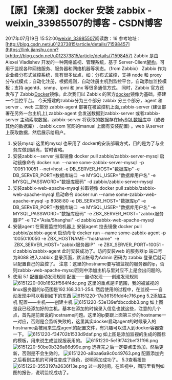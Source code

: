 # 【原】【亲测】docker 安装 zabbix - weixin_33985507的博客 - CSDN博客
2017年07月19日 15:52:00[weixin_33985507](https://me.csdn.net/weixin_33985507)阅读数：16
参考地址：[http://blog.csdn.net/u012373815/article/details/71598457](https://link.jianshu.com?t=http://blog.csdn.net/u012373815/article/details/71598457)
Zabbix 是由 Alexei Vladishev 开发的一种网络监视、管理系统，基于 Server-Client[架构](https://link.jianshu.com?t=http://lib.csdn.net/base/architecture)。可用于监视各种网络服务、服务器和网络机器等状态。（from Zabbix）
Zabbix 作为企业级分布式监控系统，具有很多优点，如：分布式监控，支持 node 和 proxy 分布式模式；自动化注册，根据规则，自动注册主机到监控平台，自动添加监控模板；支持 agentd、snmp、ipmi 和 jmx 等很多通信方式。
同时，Zabbix 官方还发布了 Zabbix[Docker](https://link.jianshu.com?t=http://lib.csdn.net/base/docker)镜像。此次我们以 Zabbix 的官方[docker](https://link.jianshu.com?t=http://lib.csdn.net/base/docker)镜像为基础，搭建一个监控平台。
今天搭建的zabbix分为三个部分
zabbix 分三个部分，agent 和 server 、web 三部分
zabbix-agent 部署在被监控机上面,zabbix-server (建议部署在另外一台主机上),zabbix-agent 会发送数据到zabbix-server 或者zabbix-server 主动索取数据，zabbix-server 将获取的数据存在[MySQL](https://link.jianshu.com?t=http://lib.csdn.net/base/mysql)[数据库](https://link.jianshu.com?t=http://lib.csdn.net/base/mysql)中（或者其他的数据库）. (zabbix.com 官网的manual 上面有安装配置) 。web 从server上获取数据，然后展示给用户。
1. 安装mysql
这里的mysql 也采用了 docker的安装部署方式，目的是为了与业务库做到隔离，暂时省略。
2. 安装zabbix－server
拉取镜像
docker pull zabbix/zabbix-server-mysql
启动镜像命令
docker run  --name some-zabbix-server-mysql  -p 10051:10051 --net=host -e DB_SERVER_HOST="数据库ip" -e DB_SERVER_PORT=数据库端口  -e MYSQL_USER="数据库用户名" -e MYSQL_PASSWORD="数据库密码" -d zabbix/zabbix-server-mysql
3. 安装zabbix-web-apache-mysql
拉取镜像
docker pull zabbix/zabbix-web-apache-mysql
启动命令
docker run --name some-zabbix-web-apache-mysql -p 8088:80 -e DB_SERVER_HOST="数据库ip" -e DB_SERVER_PORT=数据库端口  -e MYSQL_USER="数据库用户名" -e MYSQL_PASSWORD="数据库密码" -e ZBX_SERVER_HOST="zabbix服务器IP" -e TZ="Asia/Shanghai" -d zabbix/zabbix-web-apache-mysql
4. 安装agent
在需要监控的机器上 安装agent
拉去镜像
docker pull zabbix/zabbix-agent
启动命令
docker run --name some-zabbix-agent -p 10050:10050 -e ZBX_HOSTNAME="hostname"  -e  ZBX_SERVER_HOST="zabbix服务器IP"  -e ZBX_SERVER_PORT=10051 -d zabbix/zabbix-agent
此时安装成功了。访问安装web 的服务器ip 端口号为8088 进入zabbix 登录页面，默认帐号为Admin 密码为 zabbix 登录后就可以配置自己的监控了。
注意：这里的hostname要写被监视的服务器的ip，否则zabbix-web-apache-mysql否则中添加主机与里对应不上是会出问题的。
5. 使用
5.1 配置自动发现规则
配置——自动发现——创建发现规则
![6151220-00b1652ff564f4dc.png](https://upload-images.jianshu.io/upload_images/6151220-00b1652ff564f4dc.png)
这里的重点是IP范围，我的被监视的linux服务器的ip范围是192.168.30.1-254.
然后使用的过程中，在监视——自动发现中可以看到如下的东西
![6151220-17a36159fdd4c7f6.png](https://upload-images.jianshu.io/upload_images/6151220-17a36159fdd4c7f6.png)
5.2添加主机
配置——主机——创建主机
![6151220-53e139efdbccdbb3.png](https://upload-images.jianshu.io/upload_images/6151220-53e139efdbccdbb3.png)
如上图是我已经添加好的主机，基本在添加的时候录入信息也就这些，注意的几个点，首先是前面说的hostname问题。这里的ip要跟上面第三步的hostname一一对应，否则是会监听失败的，这里其实docker启动agent的时候录入的hostname会被用来生成agent的配置文件，有兴趣可以进入到docker容器查一下。
![6151220-f34702b1533d9daf.png](https://upload-images.jianshu.io/upload_images/6151220-f34702b1533d9daf.png)
如上图是添加监视的生成的图标的模板，用来说生成监视报表用的。
![6151220-5e19f742bef31f96.png](https://upload-images.jianshu.io/upload_images/6151220-5e19f742bef31f96.png)
![6151220-50be0b326a86d99e.png](https://upload-images.jianshu.io/upload_images/6151220-50be0b326a86d99e.png)
选择完之后一定要点击添加，然后更新，否则是不会生效的。
![6151220-a8baa6a9c0c49763.png](https://upload-images.jianshu.io/upload_images/6151220-a8baa6a9c0c49763.png)
配置添加完之后看到主机的可用性变成了绿色，说明添加成功了。
5.3查看报告
![6151220-3553197a2636f13e.png](https://upload-images.jianshu.io/upload_images/6151220-3553197a2636f13e.png)
过一段时间，在监视中，图形里看到如图的报告，说明监视成功了。
